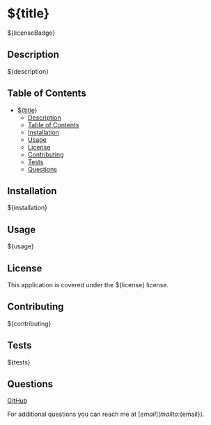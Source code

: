 # ${title}

${licenseBadge}

## Description

${description}

## Table of Contents

- [${title}](#title)
  - [Description](#description)
  - [Table of Contents](#table-of-contents)
  - [Installation](#installation)
  - [Usage](#usage)
  - [License](#license)
  - [Contributing](#contributing)
  - [Tests](#tests)
  - [Questions](#questions)

## Installation

${installation}

## Usage

${usage}

## License

This application is covered under the ${license} license.

## Contributing

${contributing}

## Tests

${tests}

## Questions

[GitHub](https://github.com/${github})

For additional questions you can reach me at [${email}](mailto:${email}).